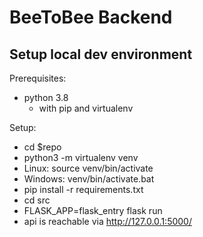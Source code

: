 # BeeToBee Backend
## Setup local dev environment
Prerequisites:
* python 3.8
    * with pip and virtualenv

Setup:
* cd $repo
* python3 -m virtualenv venv
* Linux: source venv/bin/activate
* Windows: venv/bin/activate.bat
* pip install -r requirements.txt
* cd src
* FLASK_APP=flask_entry flask run
* api is reachable via  http://127.0.0.1:5000/
